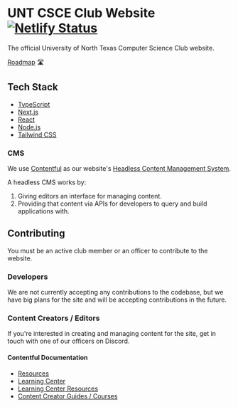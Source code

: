 # UNT CSCE Club Website <br> [![Netlify Status](https://api.netlify.com/api/v1/badges/9894bfea-38d7-4f43-b580-28c072c2af6f/deploy-status)](https://app.netlify.com/sites/unt-csce-club/deploys)

The official University of North Texas Computer Science Club website.

[Roadmap](https://www.notion.so/2b0096ed0833491cb5707b48f1969746?v=b11ab5f5b6b14343baf5df3930e93de8) 🛣 ️

## Tech Stack

- [TypeScript](https://www.typescriptlang.org/)
- [Next.js](https://nextjs.org/)
- [React](https://reactjs.org/)
- [Node.js](https://nodejs.org/)
- [Tailwind CSS](https://tailwindcss.com/)

### CMS

We use [Contentful](https://www.contentful.com) as our website's [Headless Content Management System](https://en.wikipedia.org/wiki/Headless_content_management_system).

A headless CMS works by:

1. Giving editors an interface for managing content.
2. Providing that content via APIs for developers to query and build applications with.

## Contributing

You must be an active club member or an officer to contribute to the website.

### Developers

We are not currently accepting any contributions to the codebase, but we have big plans for the site and will be accepting contributions in the future.

### Content Creators / Editors

If you're interested in creating and managing content for the site, get in touch with one of our officers on Discord.

#### Contentful Documentation

- [Resources](https://www.contentful.com/resources/)
- [Learning Center](https://training.contentful.com/student/catalog)
- [Learning Center Resources](https://training.contentful.com/student/page/751231-resources)
- [Content Creator Guides / Courses](https://training.contentful.com/student/activity/769625-contentful-essentials#content-authors-2)
